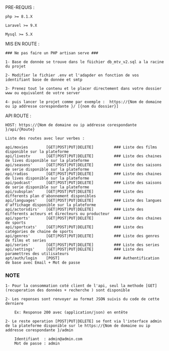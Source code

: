 PRE-REQUIS :

    php >= 8.1.X
    
    Laravel >= 9.X

    Mysql >= 5.X

MIS EN ROUTE : 

    ### Ne pas faire un PHP artisan serve ###
    
    1- Base de donnée se trouve dans le fùichier db_mtv_v2.sql a la racine du projet
    
    2- Modifier le fichier .env et l'adapder en fonction de vos identifiant base de donnée et smtp
    
    3- Prenez tout le contenu et le placer directement dans votre dossier www ou equivalent de votre server

    4- puis lancer le projet comme par exemple :  https://{Nom de domaine ou ip addresse corespondante }/ [{nom du dossier}]

    

API ROUTE :  

    HOST: https://{Nom de domaine ou ip addresse corespondante }/api/{Route}

    Liste des routes avec leur verbes :
    
    api/movies        [GET|POST|PUT|DELETE]         ### Liste des films disponible sur la plateforme
    api/livestv       [GET|POST|PUT|DELETE]         ### Liste des chaines de lives disponible sur la plateforme
    api/seasons'      [GET|POST|PUT|DELETE]         ### Liste des saisons de serie disponible sur la plateforme
    api/radios        [GET|POST|PUT|DELETE]         ### Liste des chaines de lives disponible sur la plateforme
    api/podcast'      [GET|POST|PUT|DELETE]         ### Liste des saisons de serie disponible sur la plateforme
    api/subsplan'     [GET|POST|PUT|DELETE]         ### Liste des differents plan d'abonnement disponibles
    api/languages'    [GET|POST|PUT|DELETE]         ### Liste des langues d'affichage disponible sur la plateforme
    api/actorsdirs'   [GET|POST|PUT|DELETE]         ### Liste des differents acteurs et directeurs ou producteur
    api/sports'       [GET|POST|PUT|DELETE]         ### Liste des chaines de sports
    api/sportcats'    [GET|POST|PUT|DELETE]         ### Liste des catégories de chaine de sports
    api/genres'       [GET|POST|PUT|DELETE]         ### Liste des genres de films et series 
    api/series'       [GET|POST|PUT|DELETE]         ### Liste des series
    api/settings'     [GET|POST|PUT|DELETE]         ### Liste des paramettres des utilisateurs
    apt/auth/login    [POST]                        ### Authentification de base avec Email + Mot de passe

### NOTE ########

    1- Pour la consommation coté client de l'api, seul la methode [GET] (recuperation des données + recherche ) sont disponible
    
    2- Les reponses sont renvoyer au format JSON suivis du code de cette derniere
        
        Ex: Response 200 avec (application/json) en entête 
        
    2- Le reste operation [POST|PUT|DELETE] se font via l'interface admin de la plateforme disponible sur le https://{Nom de domaine ou ip addresse corespondante }/admin
    
        Identifiant  : admin@admin.com
        Mot de passe : admin









